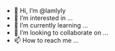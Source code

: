 - 👋 Hi, I’m @lamlyly
- 👀 I’m interested in ...
- 🌱 I’m currently learning ...
- 💞️ I’m looking to collaborate on ...
- 📫 How to reach me ...

<!---
lamlyly/lamlyly is a ✨ special ✨ repository because its `README.md` (this file) appears on your GitHub profile.
You can click the Preview link to take a look at your changes.
--->
